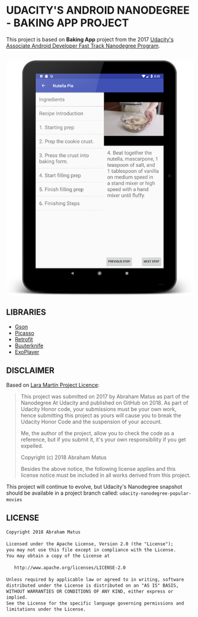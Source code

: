 # **UDACITY'S ANDROID NANODEGREE - BAKING APP PROJECT**

This project is based on **Baking App** project from the 2017 [Udacity's
Associate Android Developer Fast Track Nanodegree Program](https://ae.udacity.com/course/associate-android-developer-fast-track--nd818).

<p align="center"><br>
<img src="https://raw.githubusercontent.com/aimatus/udacity-nanodegree-baking-app/master/screenshots/device-2018-05-28-202131.png">
</p>

## **LIBRARIES**

* [Gson](https://github.com/google/gson)
* [Picasso](http://square.github.io/picasso/)
* [Retrofit](http://square.github.io/retrofit/)
* [Buuterknife](http://jakewharton.github.io/butterknife/)
* [ExoPlayer](https://github.com/google/ExoPlayer)

## **DISCLAIMER**

Based on [Lara Martín Project Licence](https://github.com/laramartin/android_movies):

>
>This project was submitted on 2017 by Abraham Matus as part of the
Nanodegree At Udacity and published on GitHub on 2018. As part of
Udacity Honor code, your submissions must be your own work, hence
submitting this project as yours will cause you to break the Udacity
Honor Code and the suspension of your account.
>
>Me, the author of the project, allow you to check the code as a
reference, but if you submit it, it's your own responsibility if you get
expelled.
>
>Copyright (c) 2018 Abraham Matus
>
>Besides the above notice, the following license applies and this license notice
must be included in all works derived from this project.

This project will continue to evolve, but Udacity's Nanodegree snapshot
should be available in a project branch called: `udacity-nanodegree-popular-movies`

## **LICENSE**

```
Copyright 2018 Abraham Matus

Licensed under the Apache License, Version 2.0 (the "License");
you may not use this file except in compliance with the License.
You may obtain a copy of the License at

   http://www.apache.org/licenses/LICENSE-2.0

Unless required by applicable law or agreed to in writing, software
distributed under the License is distributed on an "AS IS" BASIS,
WITHOUT WARRANTIES OR CONDITIONS OF ANY KIND, either express or implied.
See the License for the specific language governing permissions and
limitations under the License.
```